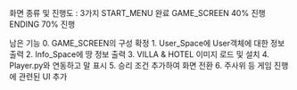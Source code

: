 화면 종류 및 진행도 : 3가지
    START_MENU    완료
    GAME_SCREEN   40% 진행
    ENDING        70% 진행

남은 기능
    0. GAME_SCREEN의 구성 확정
    1. User_Space에 User객체에 대한 정보 출력
    2. Info_Space에 땅 정보 출력
    3. VILLA & HOTEL 이미지 로드 및 설치
    4. Player.py와 연동하고 말 표시
    5. 승리 조건 추가하여 화면 전환
    6. 주사위 등 게임 진행에 관련된 UI 추가
